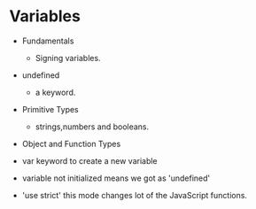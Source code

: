 # Variables

- Fundamentals
	- Signing variables.
- undefined
	- a keyword.
- Primitive Types
	- strings,numbers and booleans.
- Object and Function Types


- var keyword to create a new variable
- variable not initialized means we got as 'undefined'
- 'use strict' this mode changes lot of the JavaScript functions.